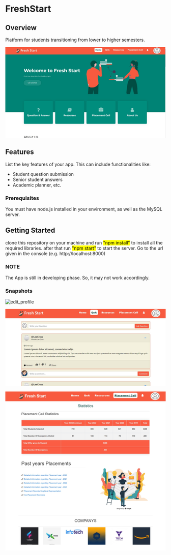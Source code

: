 # FreshStart

## Overview
Platform for students transitioning from lower to higher semesters.

![home_page](public/assets/img/home_page.jpg)


## Features
List the key features of your app. This can include functionalities like:
- Student question submission
- Senior student answers
- Academic planner, etc.

### Prerequisites
You must have node.js installed in your environment, as well as the MySQL server.

## Getting Started
clone this repository on your machine and run <mark>"npm install"</mark> to install all the required libraries.
after that run <mark>"npm start"</mark> to start the server.
Go to the url given in the console (e.g. http://localhost:8000)

### NOTE
The App is still in developing phase. So, it may not work accordingly.

### Snapshots
![edit_profile](public/assets/img/edit_profile.jpg)

![Qna_page](public/assets/img/Qna_page.jpg)

![placement_cell](public/assets/img/placement_cell.jpg)
